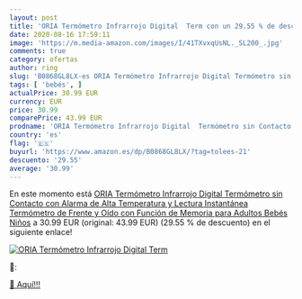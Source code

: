 ```yaml
---
layout: post
title: 'ORIA Termómetro Infrarrojo Digital  Term con un 29.55 % de descuento'
date: 2020-08-16 17:59:11
image: 'https://m.media-amazon.com/images/I/41TXvxqUsNL._SL200_.jpg'
comments: true
category: ofertas
author: ring
slug: 'B0868GL8LX-es ORIA Termómetro Infrarrojo Digital Termómetro sin Contacto...'
tags: [ 'bebés', ]
actualPrice: 30.99 EUR
currency: EUR
price: 30.99
comparePrice: 43.99 EUR
prodname: 'ORIA Termómetro Infrarrojo Digital  Termómetro sin Contacto con Alarma de Alta Temperatura y Lectura Instantánea  Termómetro de Frente y Oído con Función de Memoria para Adultos  Bebés  Niños'
country: 'es'
flag: '🇪🇸'
buyurl: 'https://www.amazon.es/dp/B0868GL8LX/?tag=tolees-21'
descuento: '29.55'
average: '30.99'
---
```


En este momento está [ORIA Termómetro Infrarrojo Digital  Termómetro sin Contacto con Alarma de Alta Temperatura y Lectura Instantánea  Termómetro de Frente y Oído con Función de Memoria para Adultos  Bebés  Niños](https://www.amazon.es/dp/B0868GL8LX/?tag=tolees-21) a 30.99 EUR (original: 43.99 EUR) (29.55 %  de descuento) en el siguiente enlace!

[![ORIA Termómetro Infrarrojo Digital  Term](https://m.media-amazon.com/images/I/41TXvxqUsNL._SL200_.jpg)](https://www.amazon.es/dp/B0868GL8LX/?tag=tolees-21)

🔎:


[🛒 Aquí!!!](https://www.amazon.es/dp/B0868GL8LX/?tag=tolees-21)
